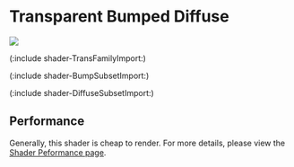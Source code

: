 Transparent Bumped Diffuse
==========================


![](http://docwiki.hq.unity3d.com/uploads/Main/Shaders./Shader-TransBump.png)  

(:include shader-TransFamilyImport:)

(:include shader-BumpSubsetImport:)

(:include shader-DiffuseSubsetImport:)

Performance
-----------


Generally, this shader is cheap to render.  For more details, please view the [Shader Peformance page](shader-Performance.html).
